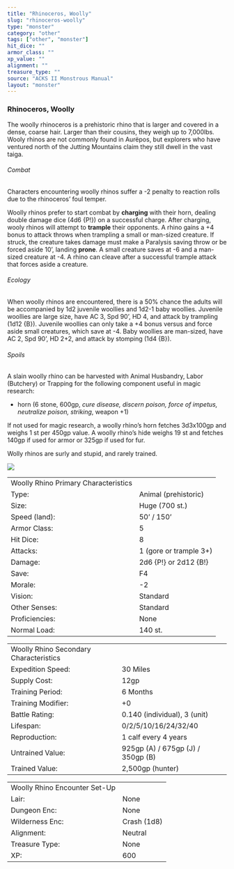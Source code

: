 ```yaml
---
title: "Rhinoceros, Woolly"
slug: "rhinoceros-woolly"
type: "monster"
category: "other"
tags: ["other", "monster"]
hit_dice: ""
armor_class: ""
xp_value: ""
alignment: ""
treasure_type: ""
source: "ACKS II Monstrous Manual"
layout: "monster"
---
```


### Rhinoceros, Woolly

The woolly rhinoceros is a prehistoric rhino that is larger and covered in a dense, coarse hair.
Larger than their cousins, they weigh up to 7,000lbs. Wooly rhinos are not commonly found in
Aurëpos, but explorers who have ventured north of the Jutting Mountains claim they still dwell in
the vast taiga.

###### Combat

Characters encountering woolly rhinos suffer a -2 penalty to reaction rolls due to the rhinoceros’
foul temper.

Woolly rhinos prefer to start combat by **charging** with their horn, dealing double damage dice
(4d6 {P!}) on a successful charge. After charging, wooly rhinos will attempt to **trample** their
opponents. A rhino gains a +4 bonus to attack throws when trampling a small or man-sized creature.
If struck, the creature takes damage must make a Paralysis saving throw or be forced aside 10’,
landing **prone**. A small creature saves at -6 and a man-sized creature at -4. A rhino can cleave
after a successful trample attack that forces aside a creature.

###### Ecology

When woolly rhinos are encountered, there is a 50% chance the adults will be accompanied by 1d2
juvenile woollies and 1d2-1 baby woollies. Juvenile woollies are large size, have AC 3, Spd 90’, HD
4, and attack by trampling (1d12 {B}). Juvenile woollies can only take a +4 bonus versus and force
aside small creatures, which save at -4. Baby woollies are man-sized, have AC 2, Spd 90’, HD 2+2,
and attack by stomping (1d4 {B}).

###### Spoils

A slain woolly rhino can be harvested with Animal Husbandry, Labor (Butchery) or Trapping for the
following component useful in magic research:

* horn (6 stone, 600gp, *cure disease, discern poison, force of impetus, neutralize poison,
striking*, weapon +1)

If not used for magic research, a woolly rhino’s horn fetches 3d3x100gp and weighs 1 st per 450gp
value. A woolly rhino’s hide weighs 19 st and fetches 140gp if used for armor or 325gp if used for
fur.

Wolly rhinos are surly and stupid, and rarely trained.

![](data:image/png;base64...)

|  |  |
| --- | --- |
| Woolly Rhino Primary Characteristics | |
| Type: | Animal (prehistoric) |
| Size: | Huge (700 st.) |
| Speed (land): | 50’ / 150’ |
| Armor Class: | 5 |
| Hit Dice: | 8 |
| Attacks: | 1 (gore or trample 3+) |
| Damage: | 2d6 {P!} or 2d12 {B!} |
| Save: | F4 |
| Morale: | -2 |
| Vision: | Standard |
| Other Senses: | Standard |
| Proficiencies: | None |
| Normal Load: | 140 st. |

|  |  |
| --- | --- |
| Woolly Rhino Secondary Characteristics | |
| Expedition Speed: | 30 Miles |
| Supply Cost: | 12gp |
| Training Period: | 6 Months |
| Training Modifier: | +0 |
| Battle Rating: | 0.140 (individual), 3 (unit) |
| Lifespan: | 0/2/5/10/16/24/32/40 |
| Reproduction: | 1 calf every 4 years |
| Untrained Value: | 925gp (A) / 675gp (J) / 350gp (B) |
| Trained Value: | 2,500gp (hunter) |

|  |  |
| --- | --- |
| Woolly Rhino Encounter Set-Up | |
| Lair: | None |
| Dungeon Enc: | None |
| Wilderness Enc: | Crash (1d8) |
| Alignment: | Neutral |
| Treasure Type: | None |
| XP: | 600 |
